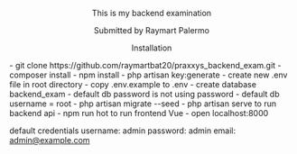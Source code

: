 <p align="center">This is my backend examination</p>
<p align="center">Submitted by Raymart Palermo</p>

<p align="center">Installation</p>
- git clone https://github.com/raymartbat20/praxxys_backend_exam.git
- composer install
- npm install
- php artisan key:generate
- create new .env file in root directory
- copy .env.example to .env
- create database backend_exam
    - default db password is not using password
    - default db username = root
- php artisan migrate --seed
- php artisan serve to run backend api
- npm run hot to run frontend Vue
- open localhost:8000

default credentials
username: admin
password: admin
email: admin@example.com
